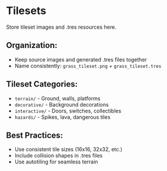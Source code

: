 # Tilesets

Store tileset images and .tres resources here.

## Organization:
- Keep source images and generated .tres files together
- Name consistently: `grass_tileset.png` + `grass_tileset.tres`

## Tileset Categories:
- `terrain/` - Ground, walls, platforms
- `decorative/` - Background decorations
- `interactive/` - Doors, switches, collectibles
- `hazards/` - Spikes, lava, dangerous tiles

## Best Practices:
- Use consistent tile sizes (16x16, 32x32, etc.)
- Include collision shapes in .tres files
- Use autotiling for seamless terrain